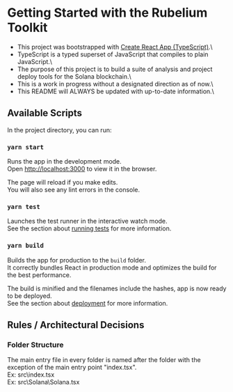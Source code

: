 # Getting Started with the Rubelium Toolkit

- This project was bootstrapped with [Create React App (TypeScript)](https://create-react-app.dev/docs/adding-typescript/).\
- TypeScript is a typed superset of JavaScript that compiles to plain JavaScript.\
- The purpose of this project is to build a suite of analysis and project deploy tools for the Solana blockchain.\
- This is a work in progress without a designated direction as of now.\
- This README will ALWAYS be updated with up-to-date information.\

## Available Scripts

In the project directory, you can run:

### `yarn start`

Runs the app in the development mode.\
Open [http://localhost:3000](http://localhost:3000) to view it in the browser.

The page will reload if you make edits.\
You will also see any lint errors in the console.

### `yarn test`

Launches the test runner in the interactive watch mode.\
See the section about [running tests](https://facebook.github.io/create-react-app/docs/running-tests) for more information.

### `yarn build`

Builds the app for production to the `build` folder.\
It correctly bundles React in production mode and optimizes the build for the best performance.

The build is minified and the filenames include the hashes, app is now ready to be deployed.\
See the section about [deployment](https://facebook.github.io/create-react-app/docs/deployment) for more information.

## Rules / Architectural Decisions

### Folder Structure

The main entry file in every folder is named after the folder with the exception of the main entry point "index.tsx".\
Ex: src\index.tsx\
Ex: src\Solana\Solana.tsx
